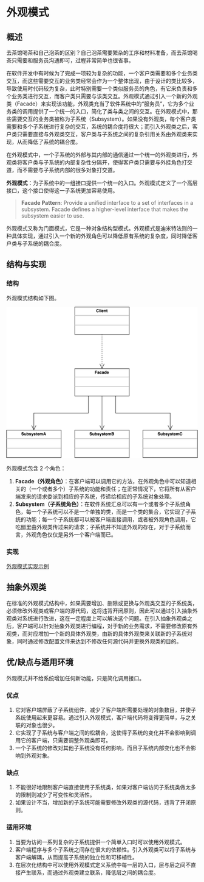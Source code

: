 # 外观模式

## 概述

去茶馆喝茶和自己泡茶的区别？自己泡茶需要繁杂的工序和材料准备，而去茶馆喝茶只需要和服务员沟通即可，过程非常简单也很省事。

在软件开发中有时候为了完成一项较为复杂的功能，一个客户类需要和多个业务类交互，而这些需要交互的业务类经常会作为一个整体出现，由于设计的类比较多，导致使用时代码较为复杂，此时特别需要一个类似服务员的角色，有它来负责和多个业务类进行交互，而客户类只需要与该类交互。外观模式通过引入一个新的外观类（Facade）来实现该功能，外观类充当了软件系统中的“服务员”，它为多个业务类的调用提供了一个统一的入口，简化了类与类之间的交互。在外观模式中，那些需要交互的业务类被称为子系统（Subsystem）。如果没有外观类，每个客户类需要和多个子系统进行复杂的交互，系统的耦合度将很大；而引入外观类之后，客户类只需要直接与外观类交互，客户类与子系统之间的复杂引用关系由外观类来实现，从而降低了系统的耦合度。

在外观模式中，一个子系统的外部与其内部的通信通过一个统一的外观类进行，外观类将客户类与子系统的内部复杂性分隔开，使得客户类只需要与外挂角色打交道，而不需要与子系统内部的很多对象打交道。

**外观模式**：为子系统中的一组接口提供一个统一的入口。外观模式定义了一个高层接口，这个接口使得这一子系统更加容易使用。

> **Facade Pattern**: Provide a unified interface to a set of interfaces in a subsystem. Facade defines a higher-level interface that makes the subsystem easier to use.

外观模式又称为门面模式，它是一种对象结构型模式。外观模式是迪米特法则的一种具体实现，通过引入一个新的外观角色可以降低原有系统的复杂度，同时降低客户类与子系统的耦合度。

## 结构与实现

### 结构

外观模式结构如下图。

![facade-pattern.svg](./assets/facade-pattern.svg)

外观模式包含 2 个角色：

1. **Facade（外观角色）**：在客户端可以调用它的方法，在外观角色中可以知道相关的（一个或者多个）子系统的功能和责任；在正常情况下，它将所有从客户端发来的请求委派到相应的子系统，传递给相应的子系统对象处理。
2. **Subsystem（子系统角色）**：在软件系统汇总可以有一个或者多个子系统角色，每一个子系统可以不是一个单独的类，而是一个类的集合，它实现了子系统的功能；每一个子系统都可以被客户端直接调用，或者被外观角色调用，它吃醋里由外观类传过来的请求；子系统并不知道外观的存在，对于子系统而言，外观角色仅仅是另外一个客户端而已。

### 实现

[外观模式实现示例](./examples/designpatterns/facade)

## 抽象外观类

在标准的外观模式结构中，如果需要增加、删除或更换与外观类交互的子系统类，必须修改外观类或客户端的源代码，这将违背开闭原则，因此可以通过引入抽象外观类对系统进行改进，这在一定程度上可以解决这个问题。在引入抽象外观类之后，客户端可以针对抽象外观类进行编程，对于新的业务需求，不需要修改原有外观类，而对应增加一个新的具体外观类，由新的具体外观类来关联新的子系统对象，同时通过修改配置文件来达到不修改任何源代码并更换外观类的目的。

## 优/缺点与适用环境

外观模式并不给系统增加任何新功能，只是简化调用接口。

### 优点

1. 它对客户端屏蔽了子系统组件，减少了客户端所需要处理的对象数目，并使子系统使用起来更容易。通过引入外观模式，客户端代码将变得更简单，与之关联的对象也很少。
2. 它实现了子系统与客户端之间的松耦合，这使得子系统的变化并不会影响到调用它的客户端，只需要调整外观类即可。
3. 一个子系统的修改对其他子系统没有任何影响，而且子系统内部变化也不会影响到外观对象。

### 缺点

1. 不能很好地限制客户端直接使用子系统类，如果对客户端访问子系统类做太多的限制则减少了可变性和灵活性。
2. 如果设计不当，增加新的子系统可能需要修改外观类的源代码，违背了开闭原则。

### 适用环境

1. 当要为访问一系列复杂的子系统提供一个简单入口时可以使用外观模式。
2. 客户端程序与多个子系统之间存在很大的依赖性。引入外观类可以将子系统与客户端解耦，从而提高子系统的独立性和可移植性。
3. 在层次化结构中可以使用外观模式定义系统中每一层的入口，层与层之间不直接产生联系，而通过外观类建立联系，降低层之间的耦合度。

